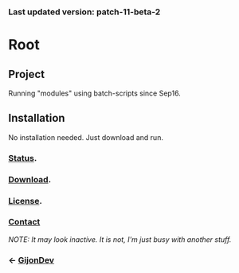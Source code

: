 ### Last updated version: patch-11-beta-2


# **Root**


## Project
Running "modules" using batch-scripts since Sep16. 


## Installation
No installation needed. Just download and run.


### [Status](http://www.github.com/gijondev/root/projects).

### [Download](http://www.github.com/GijonDev/Root/releases).

### [License](https://github.com/GijonDev/Root/blob/master/LICENSE.md).

### [Contact](http://www.twitter.com/GijonDev)

*NOTE: It may look inactive. It is not, I'm just busy with another stuff.*


### <- [GijonDev](http://gijondev.github.io)
